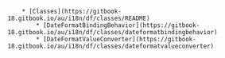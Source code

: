         * [Classes](https://gitbook-18.gitbook.io/au/i18n/df/classes/README)
            * [DateFormatBindingBehavior](https://gitbook-18.gitbook.io/au/i18n/df/classes/dateformatbindingbehavior)
            * [DateFormatValueConverter](https://gitbook-18.gitbook.io/au/i18n/df/classes/dateformatvalueconverter)
